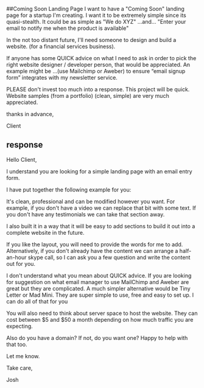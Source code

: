 ##Coming Soon Landing Page
I want to have a "Coming Soon" landing page for a startup I'm creating.  I want it to be extremely simple since its quasi-stealth.  It could be as simple as "We do XYZ" ...and... "Enter your email to notify me when the product is available"

In the not too distant future, I'll need someone to design and build a website.  (for a financial services business).

If anyone has some QUICK advice on what I need to ask in order to pick the right website designer / developer person, that would be appreciated.  An example might be ...(use Mailchimp or Aweber) to ensure “email signup form” integrates with my newsletter service.

PLEASE don't invest too much into a response.  This project will be quick.  Website samples (from a portfolio) (clean, simple) are very much appreciated.

thanks in advance,

Client

## response

Hello Client,

I understand you are looking for a simple landing page with an email entry form.

I have put together the following example for you:

It's clean, professional and can be modified however you want. For example, if you don't have a video we can replace that bit with some text. If you don't have any testimonials we can take that section away.

I also built it in a way that it will be easy to add sections to build it out into a complete website in the future.

If you like the layout, you will need to provide the words for me to add. Alternatively, if you don't already have the content we can arrange a half-an-hour skype call, so I can ask you a few question and write the content out for you.

I don't understand what you mean about QUICK advice. If you are looking for suggestion on what email manager to use MailChimp and Aweber are great but they are complicated. A much simpler alternative would be Tiny Letter or Mad Mini. They are super simple to use, free and easy to set up. I can do all of that for you

You will also need to think about server space to host the website. They can cost between $5 and $50 a month depending on how much traffic you are expecting.

Also do you have a domain? If not, do you want one? Happy to help with that too.

Let me know.

Take care,

Josh
